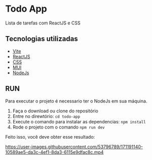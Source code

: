# Todo App
Lista de tarefas com ReactJS e CSS

## Tecnologias utilizadas

- [Vite](https://vitejs.dev/)
- [ReactJS](https://pt-br.reactjs.org/)
- [CSS](https://developer.mozilla.org/pt-BR/docs/Web/CSS)
- [MUI](https://mui.com/pt/)
- [NodeJs](https://nodejs.org/en/)

## RUN
Para executar o projeto é necessario ter o NodeJs em sua máquina.

1. Faça o download ou clone do repositório
2. Entre no direwtório: `cd todo-app`
3. Execute o comando para instalar as dependencias: `npm install`
4. Rode o projeto com o comando `npm run dev`

Feito isso, você deve obter esse resultado:

https://user-images.githubusercontent.com/53796789/171191140-10589ae5-da3c-4ef1-8da3-6115e9dfac8c.mp4
